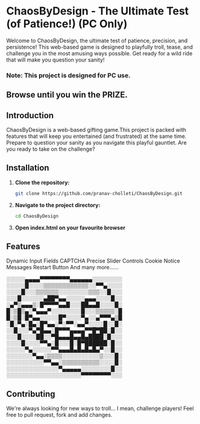 # ChaosByDesign - The Ultimate Test (of Patience!) (PC Only)

Welcome to ChaosByDesign, the ultimate test of patience, precision, and persistence! This web-based game is designed to playfully troll, tease, and challenge you in the most amusing ways possible. Get ready for a wild ride that will make you question your sanity!

### Note: This project is designed for PC use.
## Browse until you win the PRIZE.


## Introduction

ChaosByDesign is a web-based gifting game.This project is packed with features that will keep you entertained (and frustrated) at the same time.  Prepare to question your sanity as you navigate this playful gauntlet. Are you ready to take on the challenge?

## Installation

1.  **Clone the repository:**

    ```bash
    git clone https://github.com/pranav-cholleti/ChaosByDesign.git
    ```

2.  **Navigate to the project directory:**

    ```bash
    cd ChaosByDesign
    ```
    
3.  **Open index.html on your favourite browser**

## Features

Dynamic Input Fields
CAPTCHA
Precise Slider Controls
Cookie Notice
Messages
Restart Button
And many more......

░░░░░▄▄▄▄▀▀▀▀▀▀▀▀▄▄▄▄▄▄░░░░░░░░                                                
░░░░░█░░░░▒▒▒▒▒▒▒▒▒▒▒▒░░▀▀▄░░░░                                                
░░░░█░░░▒▒▒▒▒▒░░░░░░░░▒▒▒░░█░░░                                                
░░░█░░░░░░▄██▀▄▄░░░░░▄▄▄░░░░█░░                                                
░▄▀▒▄▄▄▒░█▀▀▀▀▄▄█░░░██▄▄█░░░░█░                                                
█░▒█▒▄░▀▄▄▄▀░░░░░░░░█░░░▒▒▒▒▒░█                                                
█░▒█░█▀▄▄░░░░░█▀░░░░▀▄░░▄▀▀▀▄▒█                                                
░█░▀▄░█▄░█▀▄▄░▀░▀▀░▄▄▀░░░░█░░█░                                                
░░█░░░▀▄▀█▄▄░█▀▀▀▄▄▄▄▀▀█▀██░█░░                                                
░░░█░░░░██░░▀█▄▄▄█▄▄█▄████░█░░░                                                
░░░░█░░░░▀▀▄░█░░░█░█▀██████░█░░                                                
░░░░░▀▄░░░░░▀▀▄▄▄█▄█▄█▄█▄▀░░█░░                                                
░░░░░░░▀▄▄░▒▒▒▒░░░░░░░░░░▒░░░█░                                                
░░░░░░░░░░▀▀▄▄░▒▒▒▒▒▒▒▒▒▒░░░░█░                                                
░░░░░░░░░░░░░░▀▄▄▄▄▄░░░░░░░░█░░                                               
░░░░░░░░░░░░░░░░░░░░▀▀▀▀▀▀▀▀░░░                                               

## Contributing

We're always looking for new ways to troll... I mean, challenge players! Feel free to pull request, fork and add changes.

